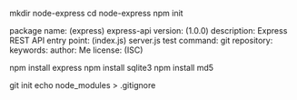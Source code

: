 mkdir node-express
cd node-express
npm init

package name: (express) express-api
version: (1.0.0)
description: Express REST API
entry point: (index.js) server.js
test command:
git repository:
keywords:
author: Me
license: (ISC)

npm install express
npm install sqlite3
npm install md5

git init
echo node_modules > .gitignore